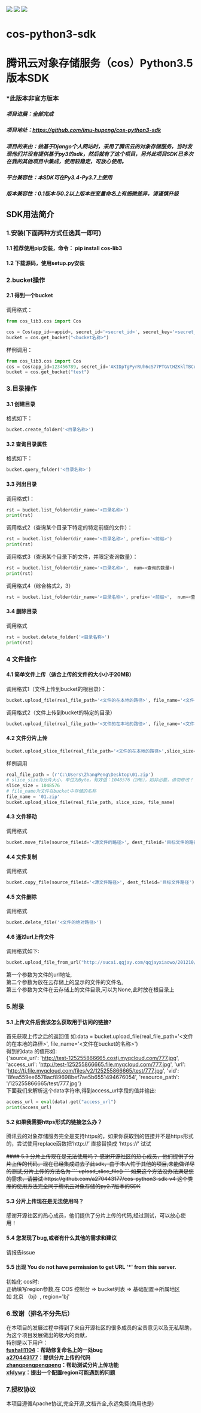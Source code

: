 ![](https://img.shields.io/badge/version-0.2.0-brightgreen.svg) 
![](https://img.shields.io/badge/License-Apache%202-yellow.svg)
![](https://img.shields.io/badge/python-3.4%2C3.5%2C3.6%2C3.7-blue.svg)

# cos-python3-sdk
# 腾讯云对象存储服务（cos）Python3.5版本SDK
### *此版本非官方版本
##### 项目进展：全部完成
##### 项目地址：https://github.com/imu-hupeng/cos-python3-sdk
##### 项目的来由：做基于Django个人网站时，采用了腾讯云的对象存储服务，当时发现他们并没有提供基于py3的sdk，然后就有了这个项目，另外此项目SDK已多次在我的其他项目中集成，使用较稳定，可放心使用。
##### 平台兼容性：本SDK可在Py3.4-Py3.7上使用
##### 版本兼容性：0.1版本与0.2以上版本在变量命名上有细微差异，请谨慎升级
## SDK用法简介
### 1.安装(下面两种方式任选其一即可)
#### 1.1 推荐使用pip安装，命令： pip install cos-lib3
#### 1.2 下载源码，使用setup.py安装
### 2.bucket操作
#### 2.1 得到一个bucket
调用格式：
```python
from cos_lib3.cos import Cos

cos = Cos(app_id=<appid>, secret_id='<secret_id>', secret_key='<secret_key>', region='<地域：sh（华东），gz（华南），tj（华北）>')
bucket = cos.get_bucket("<bucket名称>")
```
样例调用：
```python
from cos_lib3.cos import Cos
cos = Cos(app_id=123456789, secret_id='AKIDpTgPyrRUh6cS77PTGVtHZKklTBCurQq2', secret_key='2o5eXbkgNxJ2jWnZ67z1vlIVDxfAQ', region='tj')
bucket = cos.get_bucket("test")
```

### 3.目录操作
#### 3.1 创建目录
格式如下：
```python
bucket.create_folder('<目录名称>')
```
#### 3.2 查询目录属性
格式如下：
```python
bucket.query_folder('<目录名称>')
```
#### 3.3 列出目录
调用格式1：
```python
rst = bucket.list_folder(dir_name='<目录名称>')
print(rst)
```
调用格式2（查询某个目录下特定的特定前缀的文件）：
```python
rst = bucket.list_folder(dir_name='<目录名称>', prefix='<前缀>')
print(rst)
```
调用格式3（查询某个目录下的文件，并限定查询数量）：
```python
rst = bucket.list_folder(dir_name='<目录名称>',  num=<查询的数量>)
print(rst)
```
调用格式4（综合格式2，3）
```python
rst = bucket.list_folder(dir_name='<目录名称>', prefix='<前缀>',  num=<查询数量>)
```
#### 3.4 删除目录
调用格式
```python
rst = bucket.delete_folder('<目录名称>')
print(rst)
```
### 4 文件操作
#### 4.1 简单文件上传（适合上传的文件的大小小于20MB）
调用格式1（文件上传到bucket的根目录）：
```python
bucket.upload_file(real_file_path='<文件的在本地的路径>', file_name='<文件在bucket的名称>')
```
调用格式2（文件上传到bucket的特定的目录）
```python
bucket.upload_file(real_file_path='<文件的在本地的路径>', file_name='<文件在bucket的名称>', dir_name='<目录名称>')
```
#### 4.2 文件分片上传
```python
bucket.upload_slice_file(real_file_path='<文件的在本地的路径>',slice_size=1048576,file_name='<文件在bucket的名称>')
```
样例调用
```python
real_file_path = (r'C:\Users\ZhangPeng\Desktop\01.zip')
# slice_size为分片大小，单位为Byte，有效值：1048576（1MB），如非必要，请勿修改！！
slice_size = 1048576
# file_name为文件在bucket中存储的名称
file_name = '01.zip'
bucket.upload_slice_file(real_file_path, slice_size, file_name)
```
#### 4.3 文件移动
调用格式
```python
bucket.move_file(source_fileid='<源文件的路径>', dest_fileid='目标文件的路径')
```
#### 4.4 文件复制
调用格式
```python
bucket.copy_file(source_fileid='<源文件路径>', dest_fileid='目标文件路径')
```
#### 4.5 文件删除
调用格式
```python
bucket.delete_file('<文件的绝对路径>')
```
#### 4.6 通过url上传文件
调用格式如下:
```python
bucket.upload_file_from_url("http://sucai.qqjay.com/qqjayxiaowo/201210/26/1.jpg", file_name="777.jpg", dir_name=None)
```
第一个参数为文件的url地址,<br>
第二个参数为放在云存储上的显示的文件的文件名,<br>
第三个参数为文件在云存储上的文件目录,可以为None,此时放在根目录上

### 5.附录
#### 5.1 上传文件后我该怎么获取用于访问的链接?
首先获取上传之后的返回值 如:data = bucket.upload_file(real_file_path='<文件的在本地的路径>', file_name='<文件在bucket的名称>') <br>
得到的data 的值形如:<br>
{'source_url': 'http://test-125255866665.costj.myqcloud.com/777.jpg', 'access_url': 'http://test-125255866665.file.myqcloud.com/777.jpg', 'url': 'http://tj.file.myqcloud.com/files/v2/125255866665/test/777.jpg', 'vid': '8fea559ee6578acf89698bef7ae5b6551494676054', 'resource_path': '/125255866665/test/777.jpg'}<br>
下面我们来解析这个data字符串,得到access_url字段的值并输出:
```python
access_url = eval(data).get("access_url")
print(access_url)
```
#### 5.2 如果我需要https形式的链接怎么办？
腾讯云的对象存储服务完全是支持https的，如果你获取到的链接并不是https形式的，尝试使用replace函数把‘http://’ 直接替换成 ‘https://’ 试试

<del>
#### 5.3 分片上传现在是无法使用吗？
感谢开源社区的热心成员，他们提供了分片上传的代码，现在已经集成进去了此sdk，由于本人忙于其他的项目,未能做详尽的测试,分片上传的方法名为 
```
upload_slice_file()
```
如果这个方法没办法满足您的需求，请尝试
https://github.com/a270443177/cos-python3-sdk-v4
这个类库的使用方法完全同于腾讯云对象存储的py2.7版本的SDK
</del>

#### 5.3 分片上传现在是无法使用吗？
感谢开源社区的热心成员，他们提供了分片上传的代码,经过测试，可以放心使用！

#### 5.4 您发现了bug,或者有什么其他的需求和建议
请报告issue

#### 5.5 出现 You do not have permission to get URL '*' from this server.
初始化 cos时:<br>
正确填写region参数,在 COS 控制台 => bucket列表 => 基础配置=>所属地区	<br>
如 北京 （bj）, region='bj'<br>


### 6.致谢（排名不分先后）
在本项目的发展过程中得到了来自开源社区的很多成员的宝贵意见以及无私帮助，为这个项目发展做出的极大的贡献，<br>特别是以下用户：<br>
<b>
[fushall1104](https://github.com/fushall1104)：帮助修复命名上的一处bug<br>
[a270443177](https://github.com/a270443177)：提供分片上传的代码<br>
[zhangpengpengpeng](https://github.com/zhangpengpengpeng)：帮助测试分片上传功能<br>
[xfdywy](https://github.com/xfdywy)：提出一个配置region可能遇到的问题
</b>

### 7.授权协议
本项目遵循Apache协议,完全开源,文档齐全,永远免费(商用也是)
